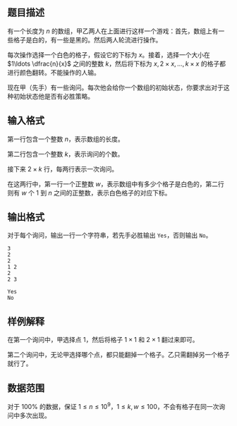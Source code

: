 ## 题目描述

有一个长度为 $n$ 的数组，甲乙两人在上面进行这样一个游戏：首先，数组上有一些格子是白的，有一些是黑的。然后两人轮流进行操作。

每次操作选择一个白色的格子，假设它的下标为 $x$。接着，选择一个大小在 $1\ldots \dfrac{n}{x}$ 之间的整数 $k$，然后将下标为 $x,2\times x,\ldots ,k\times x$ 的格子都进行颜色翻转。不能操作的人输。

现在甲（先手）有一些询问。每次他会给你一个数组的初始状态，你要求出对于这种初始状态他是否有必胜策略。

## 输入格式

第一行包含一个整数 $n$，表示数组的长度。

第二行包含一个整数 $k$，表示询问的个数。

接下来 $2\times k$ 行，每两行表示一次询问。

在这两行中，第一行一个正整数 $w$，表示数组中有多少个格子是白色的，第二行则有 $w$ 个 $1$ 到 $n$ 之间的正整数，表示白色格子的对应下标。

## 输出格式

对于每个询问，输出一行一个字符串，若先手必胜输出 `Yes`，否则输出 `No`。

```input1
3
2
2
1 2
2
2 3
```

```output1
Yes
No
```

## 样例解释

在第一个询问中，甲选择点 $1$，然后将格子 $1\times 1$ 和 $2\times 1$ 翻过来即可。

第二个询问中，无论甲选择哪个点，都只能翻掉一个格子。乙只需翻掉另一个格子就行了。

## 数据范围

对于 $100\%$ 的数据，保证 $1\leq n\leq 10^9$，$1\leq k, w \leq 100$，不会有格子在同一次询问中多次出现。